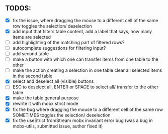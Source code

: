 ## TODOS:
- [x] fix the issue, where dragging the mouse to a different cell of the same row toggles the selection/ deselection
- [x] add input that filters table content, add a label that says, how many items are selected
- [ ] add highlighting of the matching part of filtered rows?
- [ ] autocomplete suggestions for filtering input?
- [ ] add second table
- [ ] make a button with which one can transfer items from one table to the other
- [ ] make the action creating a selection in one table clear all selected items in the second table
- [x] select and deselect all (visible) buttons
- [ ] ESC to deselect all, ENTER or SPACE to select all/ transfer to the other table
- [x] make the table general purpose
- [x] rewrite it with mobx strict mode
- [x] fix the bug where dragging the mouse to a different cell of the same row SOMETIMES toggles the selection/ deselection
- [x] fix the useStrict fromStream mobx invariant error bug (was a bug in mobx-utils, submitted issue, author fixed it)
